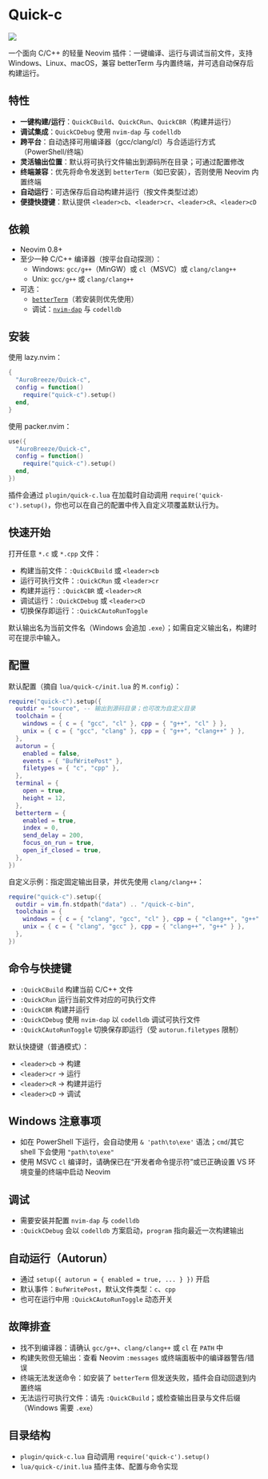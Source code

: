 # Quick-c

<a href="https://dotfyle.com/plugins/AuroBreeze/quick-py">
	<img src="https://dotfyle.com/plugins/AuroBreeze/quick-py/shield?style=for-the-badge" />
</a>

一个面向 C/C++ 的轻量 Neovim 插件：一键编译、运行与调试当前文件，支持 Windows、Linux、macOS，兼容 betterTerm 与内置终端，并可选自动保存后构建运行。

## 特性

- **一键构建/运行**：`QuickCBuild`、`QuickCRun`、`QuickCBR`（构建并运行）
- **调试集成**：`QuickCDebug` 使用 `nvim-dap` 与 `codelldb`
- **跨平台**：自动选择可用编译器（gcc/clang/cl）与合适运行方式（PowerShell/终端）
- **灵活输出位置**：默认将可执行文件输出到源码所在目录；可通过配置修改
- **终端兼容**：优先将命令发送到 `betterTerm`（如已安装），否则使用 Neovim 内置终端
- **自动运行**：可选保存后自动构建并运行（按文件类型过滤）
- **便捷快捷键**：默认提供 `<leader>cb`、`<leader>cr`、`<leader>cR`、`<leader>cD`

## 依赖

- Neovim 0.8+
- 至少一种 C/C++ 编译器（按平台自动探测）：
  - Windows: `gcc/g++`（MinGW）或 `cl`（MSVC）或 `clang/clang++`
  - Unix: `gcc/g++` 或 `clang/clang++`
- 可选：
  - [`betterTerm`](https://github.com/CRAG666/betterTerm.nvim)（若安装则优先使用）
  - 调试：[`nvim-dap`](https://github.com/mfussenegger/nvim-dap) 与 `codelldb`

## 安装

使用 lazy.nvim：

```lua
{
  "AuroBreeze/Quick-c",
  config = function()
    require("quick-c").setup()
  end,
}
```

使用 packer.nvim：

```lua
use({
  "AuroBreeze/Quick-c",
  config = function()
    require("quick-c").setup()
  end,
})
```

插件会通过 `plugin/quick-c.lua` 在加载时自动调用 `require('quick-c').setup()`，你也可以在自己的配置中传入自定义项覆盖默认行为。

## 快速开始

打开任意 `*.c` 或 `*.cpp` 文件：

- 构建当前文件：`:QuickCBuild` 或 `<leader>cb`
- 运行可执行文件：`:QuickCRun` 或 `<leader>cr`
- 构建并运行：`:QuickCBR` 或 `<leader>cR`
- 调试运行：`:QuickCDebug` 或 `<leader>cD`
- 切换保存即运行：`:QuickCAutoRunToggle`

默认输出名为当前文件名（Windows 会追加 `.exe`）；如需自定义输出名，构建时可在提示中输入。

## 配置

默认配置（摘自 `lua/quick-c/init.lua` 的 `M.config`）：

```lua
require("quick-c").setup({
  outdir = "source", -- 输出到源码目录；也可改为自定义目录
  toolchain = {
    windows = { c = { "gcc", "cl" }, cpp = { "g++", "cl" } },
    unix = { c = { "gcc", "clang" }, cpp = { "g++", "clang++" } },
  },
  autorun = {
    enabled = false,
    events = { "BufWritePost" },
    filetypes = { "c", "cpp" },
  },
  terminal = {
    open = true,
    height = 12,
  },
  betterterm = {
    enabled = true,
    index = 0,
    send_delay = 200,
    focus_on_run = true,
    open_if_closed = true,
  },
})
```

自定义示例：指定固定输出目录，并优先使用 `clang/clang++`：

```lua
require("quick-c").setup({
  outdir = vim.fn.stdpath("data") .. "/quick-c-bin",
  toolchain = {
    windows = { c = { "clang", "gcc", "cl" }, cpp = { "clang++", "g++", "cl" } },
    unix = { c = { "clang", "gcc" }, cpp = { "clang++", "g++" } },
  },
})
```

## 命令与快捷键

- `:QuickCBuild` 构建当前 C/C++ 文件
- `:QuickCRun` 运行当前文件对应的可执行文件
- `:QuickCBR` 构建并运行
- `:QuickCDebug` 使用 `nvim-dap` 以 `codelldb` 调试可执行文件
- `:QuickCAutoRunToggle` 切换保存即运行（受 `autorun.filetypes` 限制）

默认快捷键（普通模式）：

- `<leader>cb` → 构建
- `<leader>cr` → 运行
- `<leader>cR` → 构建并运行
- `<leader>cD` → 调试

## Windows 注意事项

- 如在 PowerShell 下运行，会自动使用 `& 'path\to\exe'` 语法；`cmd`/其它 shell 下会使用 `"path\to\exe"`
- 使用 MSVC `cl` 编译时，请确保已在“开发者命令提示符”或已正确设置 VS 环境变量的终端中启动 Neovim

## 调试

- 需要安装并配置 `nvim-dap` 与 `codelldb`
- `:QuickCDebug` 会以 `codelldb` 方案启动，`program` 指向最近一次构建输出

## 自动运行（Autorun）

- 通过 `setup({ autorun = { enabled = true, ... } })` 开启
- 默认事件：`BufWritePost`，默认文件类型：`c`、`cpp`
- 也可在运行中用 `:QuickCAutoRunToggle` 动态开关

## 故障排查

- 找不到编译器：请确认 `gcc/g++`、`clang/clang++` 或 `cl` 在 `PATH` 中
- 构建失败但无输出：查看 Neovim `:messages` 或终端面板中的编译器警告/错误
- 终端无法发送命令：如安装了 `betterTerm` 但发送失败，插件会自动回退到内置终端
- 无法运行可执行文件：请先 `:QuickCBuild`；或检查输出目录与文件后缀（Windows 需要 `.exe`）

## 目录结构

- `plugin/quick-c.lua` 自动调用 `require('quick-c').setup()`
- `lua/quick-c/init.lua` 插件主体、配置与命令实现

